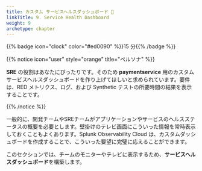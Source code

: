```yaml
---
title: カスタム サービスヘルスダッシュボード 🏥 
linkTitle: 9. Service Health Dashboard
weight: 9
archetype: chapter
---
```


{{% badge icon="clock" color="#ed0090" %}}15 分{{% /badge %}}

{{% notice icon="user" style="orange" title="ペルソナ" %}}

**SRE** の役割はあなたにぴったりです。そのため **paymentservice** 用のカスタムサービスヘルスダッシュボードを作り上げてほしいと求められています。要件は、RED メトリクス、ログ、および Synthetic テストの所要時間の結果を表示することです。

{{% /notice %}}

一般的に、開発チームやSREチームがアプリケーションやサービスのヘルスステータスの概要を必要とします。壁掛けのテレビ画面にこういった情報を常時表示しておくこともよくあります。Splunk Observability Cloud は、カスタムダッシュボードを作成することで、こういった要望に完璧に応えることができます。

このセクションでは、チームのモニターやテレビに表示するため、**サービスヘルスダッシュボード**を構築します。
